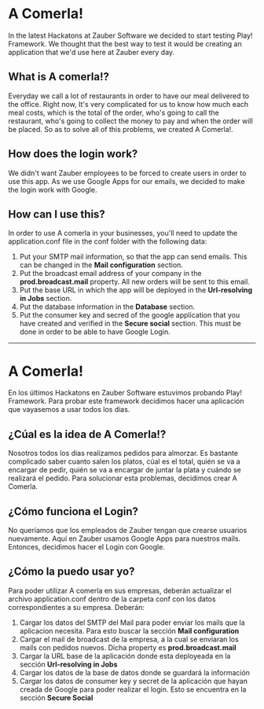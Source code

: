 # A Comerla!
In the latest Hackatons at Zauber Software we decided to start testing Play! Framework. We thought that the best way to test it would be creating an application that we'd use here at Zauber every day.

## What is A comerla!?
Everyday we call a lot of restaurants in order to have our meal delivered to the office. Right now, It's very complicated for us to know how much each meal costs, which is the total of the order, who's going to call the restaurant, who's going to collect the money to pay and when the order will be placed. 
So as to solve all of this problems, we created A Comerla!.

## How does the login work?
We didn't want Zauber employees to be forced to create users in order to use this app. As we use Google Apps for our emails, we decided to make the login work with Google.

## How can I use this?
In order to use A comerla in your businesses, you'll need to update the application.conf file in the conf folder with the following data:

1.  Put your SMTP mail information, so that the app can send emails. This can be changed in the __Mail configuration__ section.
1.  Put the broadcast email address of your company in the  __prod.broadcast.mail__ property. All new orders will be sent to this email.
1.  Put the base URL in which the app will be deployed in the __Url-resolving in   Jobs__ section.
1.  Put the database information in the __Database__ section.
1.  Put the consumer key and secred of the google application that you have created and verified in the __Secure social__ section. This must be done in order to be able to have Google Login.

---------------------------------------------------------------------------------------------------------------------------------------------


# A Comerla!
En los últimos Hackatons en Zauber Software estuvimos probando Play! Framework. Para probar este framework decidimos hacer una aplicación que vayasemos a usar todos los dias.

## ¿Cúal es la idea de A Comerla!?
Nosotros todos los dias realizamos pedidos para almorzar. Es bastante complicado saber cuanto salen los platos, cúal es el total, quién se va a encargar de pedir, quién se va a encargar de juntar la plata y cuándo se realizará el pedido. 
Para solucionar esta problemas, decidimos crear A Comerla.

## ¿Cómo funciona el Login?
No queríamos que los empleados de Zauber tengan que crearse usuarios nuevamente. Aquí en Zauber usamos Google Apps para nuestros mails. Entonces, decidimos hacer el Login con Google.

## ¿Cómo la puedo usar yo?
Para poder utilizar A comerla en sus empresas, deberán actualizar el archivo application.conf dentro de la carpeta conf con los datos correspondientes a su empresa. Deberán: 

1.  Cargar los datos del SMTP del Mail para poder enviar los mails que la aplicacion necesita. Para esto buscar la sección __Mail configuration__
1.  Cargar el mail de broadcast de la empresa, a la cual se enviaran los mails con pedidos nuevos. Dicha property es __prod.broadcast.mail__
1.  Cargar la URL base de la aplicación donde esta deployeada en la sección __Url-resolving in Jobs__
1.  Cargar los datos de la base de datos donde se guardará la información
1.  Cargar los datos de consumer key y secret de la aplicación que hayan creada de Google para poder realizar el login. Esto se encuentra en la sección __Secure Social__